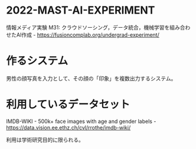 # 2022-MAST-AI-EXPERIMENT

情報メディア実験 M31: クラウドソーシング，データ統合，機械学習を組み合わせたAI作成 - https://fusioncomplab.org/undergrad-experiment/

# 作るシステム

男性の顔写真を入力として、その顔の「印象」を複数出力するシステム。

# 利用しているデータセット

IMDB-WIKI - 500k+ face images with age and gender labels - https://data.vision.ee.ethz.ch/cvl/rrothe/imdb-wiki/

利用は学術研究目的に限られる。